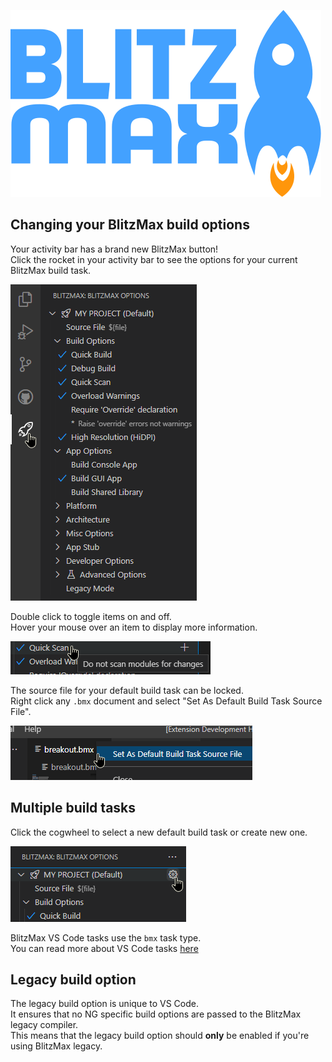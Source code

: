 ![BlitzMax Logo](../media/blitzmax_title.svg)

## Changing your BlitzMax build options

Your activity bar has a brand new BlitzMax button!\
Click the rocket in your activity bar to see the options for your current BlitzMax build task.

![Build Options](../media/build_options.png)

Double click to toggle items on and off.\
Hover your mouse over an item to display more information.

![Build Hover](../media/build_hover.png)

The source file for your default build task can be locked.\
Right click any `.bmx` document and select "Set As Default Build Task Source File".

![Set Source](../media/set_source.png)

## Multiple build tasks

Click the cogwheel to select a new default build task or create new one.

![Build Task](../media/build_task.png)

BlitzMax VS Code tasks use the `bmx` task type.\
You can read more about VS Code tasks [here](https://code.visualstudio.com/docs/editor/tasks)

## Legacy build option

The legacy build option is unique to VS Code.\
It ensures that no NG specific build options are passed to the BlitzMax legacy compiler.\
This means that the legacy build option should __only__ be enabled if you're using BlitzMax legacy.